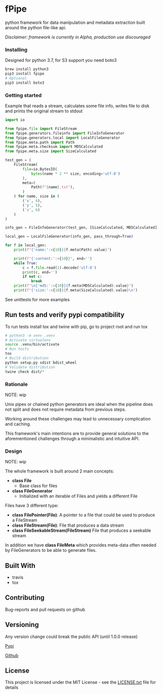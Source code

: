 # fPipe

python framework for data manipulation and metadata extraction built around the python file-like api.

*Disclaimer: framework is currently in Alpha, production use discouraged*


### Installing

Designed for python 3.7, for S3 support you need boto3

```bash
brew install python3
pip3 install fpipe
# Optional
pip3 install boto3
```

### Getting started

Example that reads a stream, calculates some file info, writes file to disk and prints the original stream to stdout
```python
import io

from fpipe.file import FileStream
from fpipe.generators.fileinfo import FileInfoGenerator
from fpipe.generators.local import LocalFileGenerator
from fpipe.meta.path import Path
from fpipe.meta.checksum import MD5Calculated
from fpipe.meta.size import SizeCalculated

test_gen = (
    FileStream(
        file=io.BytesIO(
            bytes(name * 2 ** size, encoding='utf-8')
        ),
        meta=(
            Path(f"{name}.txt"),
        )
    ) for name, size in (
        ('x', 4),
        ('y', 5),
        ('z', 6)
    )
)

info_gen = FileInfoGenerator(test_gen, [SizeCalculated, MD5Calculated])

local_gen = LocalFileGenerator(info_gen, pass_through=True)

for f in local_gen:
    print(f"{'name:':<{10}}{f.meta(Path).value}")

    print(f"{'content:':<{10}}", end='')
    while True:
        c = f.file.read(1).decode('utf-8')
        print(c, end='')
        if not c:
            break
    print(f"\n{'md5:':<{10}}{f.meta(MD5Calculated).value}")
    print(f"{'size:':<{10}}{f.meta(SizeCalculated).value}\n")
```

See unittests for more examples

## Run tests and verify pypi compatibility 

To run tests install tox and twine with pip, go to project root and run tox
```bash
# python3 -m venv .venv
# Activate virtualenv
source .venv/bin/activate
# Run tests
tox
# Build distribution
python setup.py sdist bdist_wheel
# Validate distribution
twine check dist/*
```


### Rationale
NOTE: wip

Unix pipes or chained python generators are ideal when the pipeline does not split and does not require metadata from previous steps.

Working around these challenges may lead to unnecessary complication and caching.

This framework's main intentions are to provide general solutions to the aforementioned challenges through a minimalistic and intuitive API. 



### Design
NOTE: wip

The whole framework is built around 2 main concepts:
- **class File**
    - Base class for files
- **class FileGenerator**
    - Initialized with an iterable of Files and yields a different File 

Files have 3 different type:
- **class FilePointer(File)**: A pointer to a file that could be used to produce a FileStream
- **class FileStream(File)**: File that produces a data stream
- **class FileSeekableStream(FileStream)** File that produces a seekable stream
 
In addition we have **class FileMeta** which provides meta-data often needed by FileGenerators to be able to generate files.  

## Built With

* travis
* tox

## Contributing

Bug-reports and pull requests on github  

## Versioning
Any version change could break the public API (until 1.0.0 release)
 

[Pypi](https://pypi.org/project/fpipe/#history)

[Github](https://github.com/vkvam/fpipe/releases)

## License
    
This project is licensed under the MIT License - see the [LICENSE.txt](https://github.com/vkvam/fpipe/blob/master/LICENSE.txt) file for details